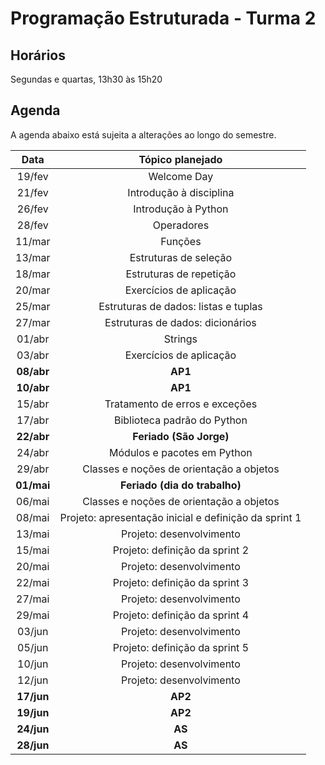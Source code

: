 # Programação Estruturada - Turma 2

## Horários

Segundas e quartas, 13h30 às 15h20

## Agenda

A agenda abaixo está sujeita a alterações ao longo do semestre.

|  **Data**  |                  **Tópico planejado**                 |
|:----------:|:-----------------------------------------------------:|
|   19/fev   |                      Welcome Day                      |
|   21/fev   |                Introdução à disciplina                |
|   26/fev   |                  Introdução à Python                  |
|   28/fev   |                       Operadores                      |
|   11/mar   |                        Funções                        |
|   13/mar   |                 Estruturas de seleção                 |
|   18/mar   |                Estruturas de repetição                |
|   20/mar   |                Exercícios de aplicação                |
|   25/mar   |          Estruturas de dados: listas e tuplas         |
|   27/mar   |            Estruturas de dados: dicionários           |
|   01/abr   |                        Strings                        |
|   03/abr   |                Exercícios de aplicação                |
| **08/abr** |                        **AP1**                        |
| **10/abr** |                        **AP1**                        |
|   15/abr   |             Tratamento de erros e exceções            |
|   17/abr   |              Biblioteca padrão do Python              |
| **22/abr** |                **Feriado (São Jorge)**                |
|   24/abr   |              Módulos e pacotes em Python              |
|   29/abr   |        Classes e noções de orientação a objetos       |
| **01/mai** |             **Feriado (dia do trabalho)**             |
|   06/mai   |        Classes e noções de orientação a objetos       |
|   08/mai   | Projeto: apresentação inicial e definição da sprint 1 |
|   13/mai   |                Projeto: desenvolvimento               |
|   15/mai   |             Projeto: definição da sprint 2            |
|   20/mai   |                Projeto: desenvolvimento               |
|   22/mai   |             Projeto: definição da sprint 3            |
|   27/mai   |                Projeto: desenvolvimento               |
|   29/mai   |             Projeto: definição da sprint 4            |
|   03/jun   |                Projeto: desenvolvimento               |
|   05/jun   |             Projeto: definição da sprint 5            |
|   10/jun   |                Projeto: desenvolvimento               |
|   12/jun   |                Projeto: desenvolvimento               |
| **17/jun** |                        **AP2**                        |
| **19/jun** |                        **AP2**                        |
| **24/jun** |                         **AS**                        |
| **28/jun** |                         **AS**                        |
